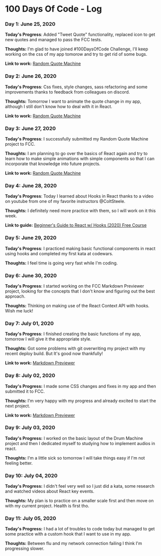 # 100 Days Of Code - Log

### Day 1: June 25, 2020 

**Today's Progress**: Added "Tweet Quote" functionality, replaced icon to get new quotes and managed to pass the FCC tests.

**Thoughts:** I'm glad to have joined #100DaysOfCode Challenge, I'll keep working on the css of my app tomorow 
and try to get rid of some bugs.

**Link to work:** [Random Quote Machine](https://github.com/kelvinsanchez15/random-quote-machine)

### Day 2: June 26, 2020 

**Today's Progress**: Css fixes, style changes, sass refactoring and some improvements thanks to feedback from colleagues on discord.

**Thoughts:** Tomorrow I want to animate the quote change in my app, although I still don't know how to deal with it in React.

**Link to work:** [Random Quote Machine](https://github.com/kelvinsanchez15/random-quote-machine)

### Day 3: June 27, 2020 

**Today's Progress**: I successfully submitted my Random Quote Machine project to FCC.

**Thoughts:** I am planning to go over the basics of React again and try to learn how to make simple animations with simple components so that I can incorporate that knowledge into future projects.

**Link to work:** [Random Quote Machine](https://kelvinsanchez15.github.io/random-quote-machine/)

### Day 4: June 28, 2020 

**Today's Progress**: Today I learned about Hooks in React thanks to a video on youtube from one of my favorite instructors @ColtSteele.

**Thoughts:** I definitely need more practice with them, so I will work on it this week.

**Link to guide:** [Beginner's Guide to React w/ Hooks (2020) Free Course](https://www.youtube.com/watch?v=9U3IhLAnSxM)

### Day 5: June 29, 2020 

**Today's Progress**: I practiced making basic functional components in react using hooks and completed my first kata at codewars.

**Thoughts:** I feel time is going very fast while I'm coding.

### Day 6: June 30, 2020 

**Today's Progress**: I started working on the FCC Markdown Previewer project, looking for the concepts that I don't know and figuring out the best approach.

**Thoughts:** Thinking on making use of the React Context API with hooks. Wish me luck! 

### Day 7: July 01, 2020 

**Today's Progress**: I finished creating the basic functions of my app, tomorrow I will give it the appropriate style.

**Thoughts:** Got some problems with git overwriting my project with my recent deploy build. But It's good now thankfully!

**Link to work:** [Markdown Previewer](https://github.com/kelvinsanchez15/markdown-previewer)

### Day 8: July 02, 2020 

**Today's Progress:** I made some CSS changes and fixes in my app and then submitted it to FCC.

**Thoughts:** I'm very happy with my progress and already excited to start the next project.

**Link to work:** [Markdown Previewer](https://kelvinsanchez15.github.io/markdown-previewer/)

### Day 9: July 03, 2020 

**Today's Progress:** I worked on the basic layout of the Drum Machine project and then I dedicated myself to studying how to implement audios in react.

**Thoughts:** I'm a little sick so tomorrow I will take things easy if I'm not feeling better.

### Day 10: July 04, 2020 

**Today's Progress:** I didn't feel very well so I just did a kata, some research and watched videos about React key events.

**Thoughts:** My plan is to practice on a smaller scale first and then move on with my current project. Health is first tho.

### Day 11: July 05, 2020 

**Today's Progress:** I had a lot of troubles to code today but managed to get some practice with a custom hook that I want to use in my app.

**Thoughts:** Between flu and my network connection failing I think I'm progressing slower. 
